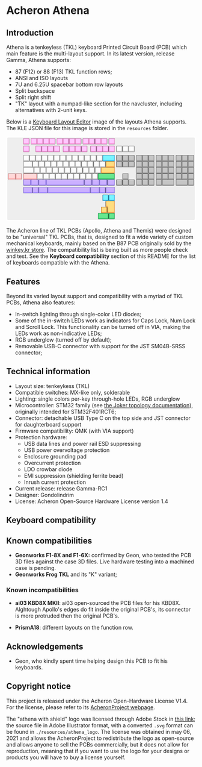 # Acheron Athena

## Introduction

Athena is a tenkeyless (TKL) keyboard Printed Circuit Board (PCB) which main feature is the multi-layout support. In its latest version, release Gamma, Athena supports:

- 87 (F12) or 88 (F13) TKL function rows;
- ANSI and ISO layouts
- 7U and 6.25U spacebar bottom row layouts
- Split backspace
- Split right shift
- "TK" layout with a numpad-like section for the navcluster, including alternatives with 2-unit keys.

Below is a [Keyboard Layout Editor](http://keyboard-layout-editor.com/) image of the layouts Athena supports. The KLE JSON file for this image is stored in the `resources` folder.

![Athena KLE](resources/athena-gamma_kle.png)

The Acheron line of TKL PCBs (Apollo, Athena and Themis) were designed to be "universal" TKL PCBs, that is, designed to fit a wide variety of custom mechanical keyboards, mainly based on the B87 PCB originally sold by the [winkey.kr store](https://winkeyless.kr/product/b-87-pcb-x2/). The compatibility list is being built as more people check and test. See the **Keyboard compatibility** section of this README for the list of keyboards compatible with the Athena.

## Features

Beyond its varied layout support and compatibility with a myriad of TKL PCBs, Athena also features:

- In-switch lighting through single-color LED diodes;
- Some of the in-switch LEDs work as indicators for Caps Lock, Num Lock and Scroll Lock. This functionality can be turned off in VIA, making the LEDs work as non-indicative LEDs;
- RGB underglow (turned off by default);
- Removable USB-C connector with support for the JST SM04B-SRSS connector;

## Technical information

- Layout size: tenkeykess (TKL)
- Compatible switches: MX-like only, solderable
- Lighting: single colors per-key through-hole LEDs, RGB underglow
- Microcontroller: STM32 family (see [the Joker topology documentation](https://acheronproject.com/joker_mcus/joker/)), originally intended for STM32F401RCT6;
- Connector: detachable USB Type C on the top side and JST connector for daughterboard support
- Firmware compatibility: QMK (with VIA support)
- Protection hardware:
  * USB data lines and power rail ESD suppressing
  * USB power overvoltage protection
  * Enclosure grounding pad
  * Overcurrent protection
  * LDO crowbar diode
  * EMI suppression (shielding ferrite bead)
  * Inrush current protection
- Current release: release Gamma-RC1
- Designer: Gondolindrim
- License: Acheron Open-Source Hardware License version 1.4

## Keyboard compatibility

## Known compatibilities

- **Geonworks F1-8X and F1-6X:** confirmed by Geon, who tested the PCB 3D files against the case 3D files. Live hardware testing into a machined case is pending.
- **Geonworks Frog TKL** and its "K" variant;

### Known incompatibilities

- **ai03 KBD8X MKII**: ai03 open-sourced the PCB files for his KBD8X. Alghtough Apollo's edges do fit inside the original PCB's, its connector is more protruded then the original PCB's.

- **PrismA18**: different layouts on the function row.

## Acknowledgements

- Geon, who kindly spent time helping design this PCB to fit his keyboards.

## Copyright notice

This project is released under the Acheron Open-Hardware License V1.4. For the license, please refer to its [AcheronProject webpage](https://acheronproject.com/AOHL14/).

The "athena with shield" logo was licensed through Adobe Stock in [this link](https://stock.adobe.com/hu/images/greek-goddess-athena-illustration/157297137); the source file in Adobe Illustrator format, with a converted ``.svg`` format  can be found in ``./resources/athena_logo``. The license was obtained in may 06, 2021 and allows the AcheronProject to redistribute the logo as open-source and allows anyone to sell the PCBs commercially, but it does not allow for reproduction, meaning that if you want to use the logo for your designs or products you will have to buy a license yourself.
